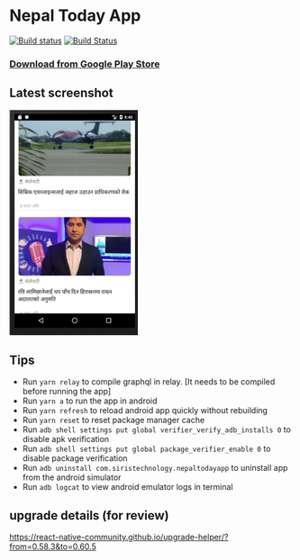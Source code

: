 # Nepal Today App

[![Build status](https://build.appcenter.ms/v0.1/apps/dcdc5d16-bf47-4a9a-bec9-a4d30faa77a3/branches/master/badge)](https://appcenter.ms)
[![Build Status](https://dev.azure.com/siristechnology/siristechnology/_apis/build/status/NepalToday-App?branchName=master)](https://dev.azure.com/siristechnology/siristechnology/_build/latest?definitionId=1&branchName=master)

### [Download from Google Play Store](https://play.google.com/store/apps/details?id=com.siristechnology.nepaltodayapp)

## Latest screenshot

<img src="assets/images/screenshot.png" alt="drawing" height="400" />

## Tips

-   Run `yarn relay` to compile graphql in relay. [It needs to be compiled before running the app]
-   Run `yarn a` to run the app in android
-   Run `yarn refresh` to reload android app quickly without rebuilding
-   Run `yarn reset` to reset package manager cache
-   Run `adb shell settings put global verifier_verify_adb_installs 0` to disable apk verification
-   Run `adb shell settings put global package_verifier_enable 0` to disable package verification
-   Run `adb uninstall com.siristechnology.nepaltodayapp` to uninstall app from the android simulator
-   Run `adb logcat` to view android emulator logs in terminal

## upgrade details (for review)

https://react-native-community.github.io/upgrade-helper/?from=0.58.3&to=0.60.5
